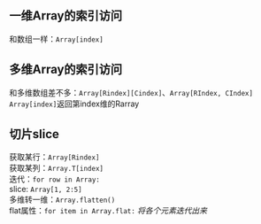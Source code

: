 ## 一维Array的索引访问
和数组一样：`Array[index]`
## 多维Array的索引访问
和多维数组差不多：`Array[Rindex][Cindex]`、`Array[RIndex, CIndex]`  
`Array[index]`返回第index维的Rarray  
## 切片slice
获取某行：`Array[Rindex]`  
获取某列：`Array.T[index]`  
迭代：`for row in Array: `  
slice: `Array[1, 2:5]`  
多维转一维：`Array.flatten()`  
flat属性：`for item in Array.flat:` *将各个元素迭代出来*  
